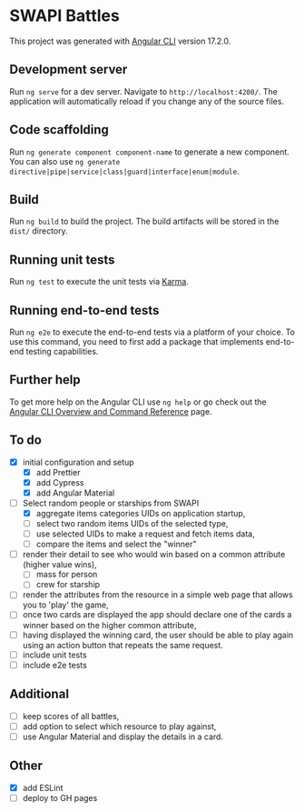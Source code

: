 # SWAPI Battles

This project was generated with [Angular CLI](https://github.com/angular/angular-cli) version 17.2.0.

## Development server

Run `ng serve` for a dev server. Navigate to `http://localhost:4200/`. The application will automatically reload if you change any of the source files.

## Code scaffolding

Run `ng generate component component-name` to generate a new component. You can also use `ng generate directive|pipe|service|class|guard|interface|enum|module`.

## Build

Run `ng build` to build the project. The build artifacts will be stored in the `dist/` directory.

## Running unit tests

Run `ng test` to execute the unit tests via [Karma](https://karma-runner.github.io).

## Running end-to-end tests

Run `ng e2e` to execute the end-to-end tests via a platform of your choice. To use this command, you need to first add a package that implements end-to-end testing capabilities.

## Further help

To get more help on the Angular CLI use `ng help` or go check out the [Angular CLI Overview and Command Reference](https://angular.io/cli) page.

## To do
- [x] initial configuration and setup
  - [x] add Prettier
  - [x] add Cypress
  - [x] add Angular Material
- [ ] Select random people or starships from SWAPI
  - [x] aggregate items categories UIDs on application startup,
  - [ ] select two random items UIDs of the selected type,
  - [ ] use selected UIDs to make a request and fetch items data,
  - [ ] compare the items and select the "winner"
- [ ] render their detail to see who would win based on a common attribute (higher value wins),
  - [ ] mass for person
  - [ ] crew for starship
- [ ] render the attributes from the resource in a simple web page that allows
   you to 'play' the game,
- [ ] once two cards are displayed the app should declare one of the cards a winner based on
   the higher common attribute,
-[ ] having displayed the winning card, the user should be able to play again using an action
   button that repeats the same request.
- [ ] include unit tests
- [ ] include e2e tests

## Additional
- [ ] keep scores of all battles,
- [ ] add option to select which resource to play against,
- [ ] use Angular Material and display the details in a card.

## Other
- [x] add ESLint
- [ ] deploy to GH pages
